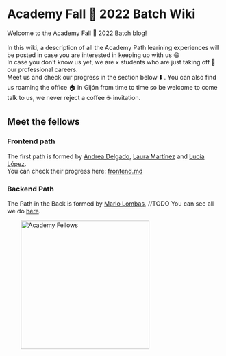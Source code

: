 # Academy Fall :fallen_leaf: 2022 Batch Wiki

Welcome to the Academy Fall :fallen_leaf: 2022 Batch blog! <br><br>
In this wiki, a description of all the Academy Path learining experiences will be posted in case you are interested in keeping up with us 😄 <br>
In case you don't know us yet, we are x students who are just taking off 🚀 our professional careers.<br> Meet us and check our progress in the section below ⬇️ . You can also find us roaming the office 🏠 in Gijón from time to time so be welcome to come talk to us, we never reject a coffee ☕ invitation. <br>
## Meet the fellows


### Frontend path <br>
The first path is formed by [Andrea Delgado](https://github.com/andreadlgdo), [Laura Martínez](https://github.com/lauramargar) and [Lucía López](https://github.com/zhuzilu).<br>
You can check their progress here: [frontend.md](frontend.md)<br>

### Backend Path
The Path in the Back is formed by [Mario Lombas](https://github.com/mlombas), //TODO
You can see all we do [here](back.md).

&nbsp;&nbsp;&nbsp;&nbsp;&nbsp;&nbsp;&nbsp; <img src="https://github.com/empathyco/academy-batches/Path/batch_202x/Assets/picture.png" alt="Academy Fellows" width="300"/>
<br><br> 
